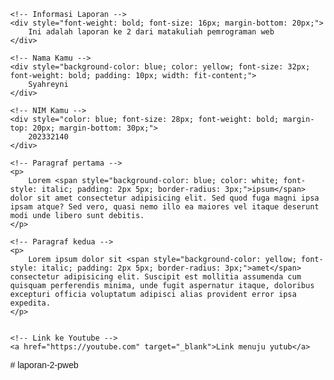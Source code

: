 <!DOCTYPE html>
<html lang="id">
<head>
    <meta charset="UTF-8">
    <title>Laporan 2</title>
    <style>
        /* CSS internal untuk paragraf dan link */
        body {
            font-family: Verdana, sans-serif;
            margin: 40px;
        }
        p {
            text-align: justify;
            font-size: 18px;
            margin-bottom: 20px;
        }
        a {
            font-weight: bold;
            font-size: 20px;
            color: darkblue;
            text-decoration: none; /* Menghilangkan garis bawah */
        }
    </style>
</head>
<body>

    <!-- Informasi Laporan -->
    <div style="font-weight: bold; font-size: 16px; margin-bottom: 20px;">
        Ini adalah laporan ke 2 dari matakuliah pemrograman web
    </div>

    <!-- Nama Kamu -->
    <div style="background-color: blue; color: yellow; font-size: 32px; font-weight: bold; padding: 10px; width: fit-content;">
        Syahreyni
    </div>

    <!-- NIM Kamu -->
    <div style="color: blue; font-size: 28px; font-weight: bold; margin-top: 20px; margin-bottom: 30px;">
        202332140
    </div>

    <!-- Paragraf pertama -->
    <p>
        Lorem <span style="background-color: blue; color: white; font-style: italic; padding: 2px 5px; border-radius: 3px;">ipsum</span> dolor sit amet consectetur adipisicing elit. Sed quod fuga magni ipsa ipsam atque? Sed vero, quasi nemo illo ea maiores vel itaque deserunt modi unde libero sunt debitis.
    </p>

    <!-- Paragraf kedua -->
    <p>
        Lorem ipsum dolor sit <span style="background-color: yellow; font-style: italic; padding: 2px 5px; border-radius: 3px;">amet</span> consectetur adipisicing elit. Suscipit est mollitia assumenda cum quisquam perferendis minima, unde fugit aspernatur itaque, doloribus excepturi officia voluptatum adipisci alias provident error ipsa expedita.
    </p>


    <!-- Link ke Youtube -->
    <a href="https://youtube.com" target="_blank">Link menuju yutub</a>

</body>
</html># laporan-2-pweb
